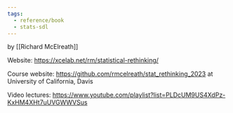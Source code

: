 ```yaml
---
tags:
  - reference/book
  - stats-sdl
---
```

by [[Richard McElreath]]

Website: https://xcelab.net/rm/statistical-rethinking/

Course website: https://github.com/rmcelreath/stat_rethinking_2023 at University of California, Davis

Video lectures: https://www.youtube.com/playlist?list=PLDcUM9US4XdPz-KxHM4XHt7uUVGWWVSus